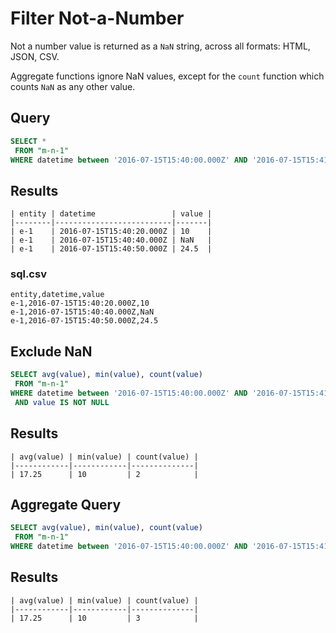 # Filter Not-a-Number

Not a number value is returned as a `NaN` string, across all formats: HTML, JSON, CSV.

Aggregate functions ignore NaN values, except for the `count` function which counts `NaN` as any other value.  

## Query

```sql
SELECT *
 FROM "m-n-1"
WHERE datetime between '2016-07-15T15:40:00.000Z' AND '2016-07-15T15:41:00.000Z'
```

## Results

```ls
| entity | datetime                 | value | 
|--------|--------------------------|-------| 
| e-1    | 2016-07-15T15:40:20.000Z | 10    | 
| e-1    | 2016-07-15T15:40:40.000Z | NaN   | 
| e-1    | 2016-07-15T15:40:50.000Z | 24.5  | 
```

### sql.csv

```
entity,datetime,value
e-1,2016-07-15T15:40:20.000Z,10
e-1,2016-07-15T15:40:40.000Z,NaN
e-1,2016-07-15T15:40:50.000Z,24.5
```


## Exclude NaN

```sql
SELECT avg(value), min(value), count(value)
 FROM "m-n-1"
WHERE datetime between '2016-07-15T15:40:00.000Z' AND '2016-07-15T15:41:00.000Z'
 AND value IS NOT NULL
```

## Results

```ls
| avg(value) | min(value) | count(value) | 
|------------|------------|--------------| 
| 17.25      | 10         | 2            | 
```

## Aggregate Query

```sql
SELECT avg(value), min(value), count(value)
 FROM "m-n-1"
WHERE datetime between '2016-07-15T15:40:00.000Z' AND '2016-07-15T15:41:00.000Z'
```

## Results

```ls
| avg(value) | min(value) | count(value) | 
|------------|------------|--------------| 
| 17.25      | 10         | 3            | 
```
